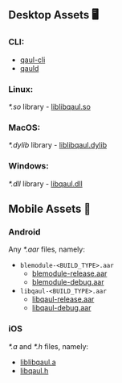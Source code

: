 ## Desktop Assets :desktop_computer:
### CLI:
* [qaul-cli](https://github.com/qaul/qaul.net/releases/download/TAGNAME/qaul-cli)
* [qauld](https://github.com/qaul/qaul.net/releases/download/TAGNAME/qauld)

### Linux:
*\*.so* library - [liblibqaul.so](https://github.com/qaul/qaul.net/releases/download/TAGNAME/liblibqaul.so)

### MacOS:
*\*.dylib* library - [liblibqaul.dylib](https://github.com/qaul/qaul.net/releases/download/TAGNAME/liblibqaul.dylib)

### Windows:
*\*.dll* library - [libqaul.dll](https://github.com/qaul/qaul.net/releases/download/TAGNAME/libqaul.dll)

## Mobile Assets :iphone:
### Android
Any *\*.aar* files, namely:
* `blemodule-<BUILD_TYPE>.aar`
    * [blemodule-release.aar](https://github.com/qaul/qaul.net/releases/download/TAGNAME/blemodule-release.aar)
    * [blemodule-debug.aar](https://github.com/qaul/qaul.net/releases/download/TAGNAME/blemodule-debug.aar)
* `libqaul-<BUILD_TYPE>.aar`
    * [libqaul-release.aar](https://github.com/qaul/qaul.net/releases/download/TAGNAME/libqaul-release.aar)
    * [libqaul-debug.aar](https://github.com/qaul/qaul.net/releases/download/TAGNAME/libqaul-debug.aar)

### iOS
*\*.a* and *\*.h* files, namely:
* [liblibqaul.a](https://github.com/qaul/qaul.net/releases/download/TAGNAME/liblibqaul.a)
* [libqaul.h](https://github.com/qaul/qaul.net/blob/main/rust/include/libqaul.h)
